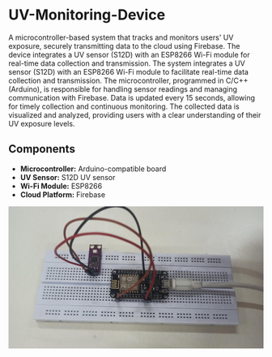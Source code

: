 # UV-Monitoring-Device

A microcontroller-based system that tracks and monitors users' UV exposure, securely transmitting data to the cloud using Firebase. The device integrates a UV sensor (S12D) with an ESP8266 Wi-Fi module for real-time data collection and transmission. The system integrates a UV sensor (S12D) with an ESP8266 Wi-Fi module to facilitate real-time data collection and transmission. The microcontroller, programmed in C/C++ (Arduino), is responsible for handling sensor readings and managing communication with Firebase. Data is updated every 15 seconds, allowing for timely collection and continuous monitoring. The collected data is visualized and analyzed, providing users with a clear understanding of their UV exposure levels.

## Components

- **Microcontroller:** Arduino-compatible board
- **UV Sensor:** S12D UV sensor
- **Wi-Fi Module:** ESP8266
- **Cloud Platform:** Firebase


![Hardware Circuit](https://github.com/ruchira30/UV-Monitoring-Device-/blob/main/hardware%20circuit.png)
